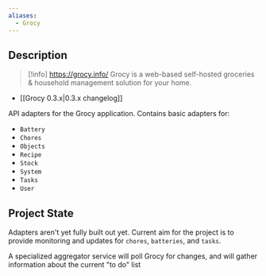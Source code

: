 ```yaml
---
aliases:
  - Grocy
---
```

## Description

> [!info]
> https://grocy.info/
> Grocy is a web-based self-hosted groceries & household management solution for your home. 

- [[Grocy 0.3.x|0.3.x changelog]]

API adapters for the Grocy application. Contains basic adapters for:
- `Battery`
- `Chores`
- `Objects`
- `Recipe`
- `Stock`
- `System`
- `Tasks`
- `User`

## Project State

Adapters aren't yet fully built out yet. Current aim for the project is to provide monitoring and updates for `chores`, `batteries`, and `tasks`. 

A specialized aggregator service will poll Grocy for changes, and will gather information about the current "to do" list